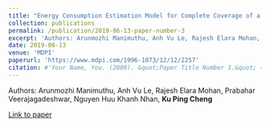 ```yaml
---
title: "Energy Consumption Estimation Model for Complete Coverage of a Tetromino Inspired Reconfigurable Surface Tiling Robot"
collection: publications
permalink: /publication/2019-06-13-paper-number-3
excerpt: 'Authors: Arunmozhi Manimuthu, Anh Vu Le, Rajesh Elara Mohan, Prabahar Veerajagadeshwar, Nguyen Huu Khanh Nhan, **Ku Ping Cheng**'
date: 2019-06-13
venue: 'MDPI'
paperurl: 'https://www.mdpi.com/1996-1073/12/12/2257'
citation: #'Your Name, You. (2009). &quot;Paper Title Number 1.&quot; <i>Journal 1</i>. 1(1).'
---
```


Authors: Arunmozhi Manimuthu, Anh Vu Le, Rajesh Elara Mohan, Prabahar Veerajagadeshwar, Nguyen Huu Khanh Nhan, **Ku Ping Cheng**

[Link to paper](https://www.mdpi.com/1996-1073/12/12/2257)
